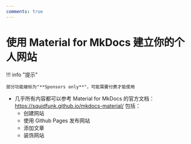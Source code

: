 ```yaml
---
comments: true
---
```


# 使用 Material for MkDocs 建立你的个人网站

!!! info "提示"

    部分功能被标为"**Sponsors only**"，可能需要付费才能使用

- 几乎所有内容都可以参考 Material for MkDocs 的官方文档：<https://squidfunk.github.io/mkdocs-material/> 包括：
    - 创建网站
    - 使用 Github Pages 发布网站
    - 添加文章
    - 装饰网站